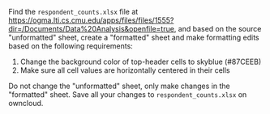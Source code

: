 Find the `respondent_counts.xlsx` file at https://ogma.lti.cs.cmu.edu/apps/files/files/1555?dir=/Documents/Data%20Analysis&openfile=true, and based on the source "unformatted" sheet, create a "formatted" sheet and make formatting edits based on the following requirements:
1. Change the background color of top-header cells to skyblue (#87CEEB)
2. Make sure all cell values are horizontally centered in their cells

Do not change the "unformatted" sheet, only make changes in the "formatted" sheet.
Save all your changes to `respondent_counts.xlsx` on owncloud.